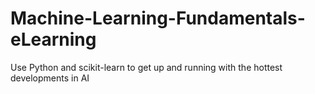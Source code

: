 # Machine-Learning-Fundamentals-eLearning
Use Python and scikit-learn to get up and running with the hottest developments in AI

